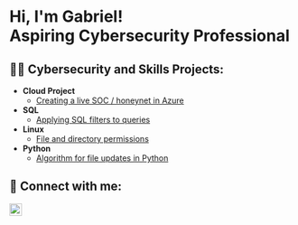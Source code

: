 <h1>Hi, I'm Gabriel! <br/>Aspiring Cybersecurity Professional</h1>

<h2>👨‍💻 Cybersecurity and Skills Projects:</h2>

- <b>Cloud Project</b>
  - [Creating a live SOC / honeynet in Azure](https://github.com/gabriel-r100/Azure-Honeynet)
- <b>SQL</b>
  - [Applying SQL filters to queries](https://github.com/gabriel-r100/Applying-SQL-filters)
- <b>Linux</b>
  - [File and directory permissions](github.com/gabriel-r100/Linux-File-Permissions)
- <b>Python</b>
  - [Algorithm for file updates in Python](https://github.com/gabriel-r100/Algorithm-file-update-Python)


<h2> 🤳 Connect with me:</h2>

[<img align="left" alt="Gabriel Roque" width="22px" src="https://cdn.jsdelivr.net/npm/simple-icons@v3/icons/linkedin.svg" />][linkedin]

[linkedin]: https://www.linkedin.com/in/gabriel-r100

<!--

Here are some ideas to get you started:

- 🔭 I’m currently working on
- 👯 I’m looking to collaborate on ...
- 🤔 I’m looking for help with ...
- 💬 Ask me about ...
- 📫 How to reach me: ...
- 😄 Pronouns: ...
- ⚡ Fun fact: ...
- 🌱 I’m currently learning ...
  - Vulnerability Management
-->
